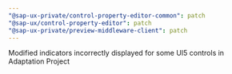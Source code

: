 ```yaml
---
"@sap-ux-private/control-property-editor-common": patch
"@sap-ux/control-property-editor": patch
"@sap-ux-private/preview-middleware-client": patch
---
```


Modified indicators incorrectly displayed for some UI5 controls in Adaptation Project
